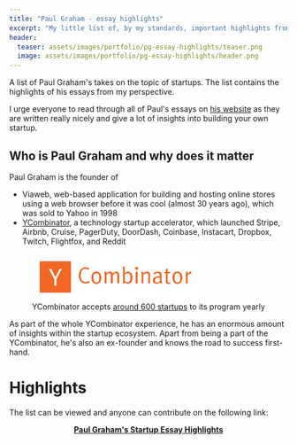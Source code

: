 ```yaml
---
title: "Paul Graham - essay highlights"
excerpt: "My little list of, by my standards, important highlights from Paul Graham's essays on startups"
header:
  teaser: assets/images/portfolio/pg-essay-highlights/teaser.png
  image: assets/images/portfolio/pg-essay-highlights/header.png
---
```


A list of Paul Graham's takes on the topic of startups.
The list contains the highlights of his essays from my perspective. 

I urge everyone to read through all of Paul's essays on [his website](http://www.paulgraham.com/articles.html) as they are written really nicely
and give a lot of insights into building your own startup.

## Who is Paul Graham and why does it matter

Paul Graham is the founder of 
- Viaweb, web-based application for building and hosting online stores using a web browser before it was cool (almost 30 years ago), which was sold to Yahoo in 1998
- [YCombinator](https://www.ycombinator.com/), a technology startup accelerator, which launched Stripe, Airbnb, Cruise, PagerDuty, DoorDash, Coinbase, Instacart, Dropbox, Twitch, Flightfox, and Reddit

<figure class="align-center">
  <img class="align-center" style="width:300px" src="/assets/images/portfolio/pg-essay-highlights/ycombinator-logo.png" alt="YCombinator Logo">
  <figcaption style="text-align:center">YCombinator accepts <a href="https://www.ycombinator.com/companies/">around 600 startups</a> to its program yearly</figcaption>
</figure>

As part of the whole YCombinator experience, he has an enormous amount of insights within the startup ecosystem.
Apart from being a part of the YCombinator, he's also an ex-founder and knows the road to success first-hand.


# Highlights

The list can be viewed and anyone can contribute on the following link:
<center style="color:#00adb5"><a href="https://github.com/mihanovak1024/pg-startup-essay-highlights"><b>Paul Graham's Startup Essay Highlights</b></a></center>